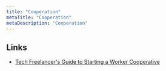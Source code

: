 ```yaml
---
title: "Cooperation"
metaTitle: "Cooperation"
metaDescription: "Cooperation"
---
```



## Links

- [Tech Freelancer's Guide to Starting a Worker Cooperative](https://news.ycombinator.com/item?id=20908452)

